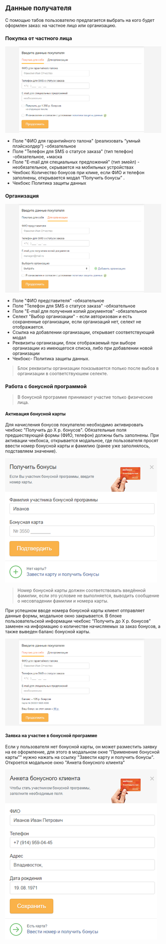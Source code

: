 ## Данные получателя

С помощью табов пользователю предлагается выбрать на кого будет оформлен заказ: на частное лицо или организацию.

### Покупка от частного лица

![Обычное состояние](../../__source/cart___user-info.png)

* Поле "ФИО для гарантийного талона" (реализовать “умный плэйсхолдер”) -обязательное
* Поле "Телефон для SMS о статусе заказа" (тип телефон) -обязательное, +маска
* Поле "E-mail для специальных предложений" (тип эмейл) - необязательное, скрывается на мобильных устройствах
* Чекбокс Количество бонусов при клике, если ФИО и телефон заполнены, открывается модал “Получить бонусы” .
* Чекбокс Политика защиты данных

### Организация

![Обычное состояние](../../__source/cart___user-info__company.png)

* Поле "ФИО представителя" -обязательное
* Поле "Телефон для SMS о статусе заказа" -обязательное
* Поле "E-mail для получения копий документов" -обязательное
* Селект "Выбор организации" - если авторизован и есть сохраненные организации, если организаций нет, селект не отображается.
* Ссылка на добавлении организации, открывает соответствующий модал
* Реквизиты организации, блок отображаемый при выборе организации из имеющегося списка, либо при добавлении новой организации
* Чекбокс- Политика защиты данных.

> Блок реквизиты организации показывается полько после выбоа в организации в соответствуюшем селекте. 

### Работа с бонусной программой

> В бонусной программе принимают участие только физические лица.

#### Активация бонусной карты

Для начисления бонусов покупателю необходимо активировать чекбокс "Получить до Х р. бонусов". Обязательные поля предшествующей формы (ФИО, телефон) должны быть заполнены. При активации чекбокса, открывается модальное, где пользователя просят ввести номер бонусной карты и фамилию (ранее уже заполнялось, подставляем значение).

![Обычное состояние](../../__source/cart___bonus__modal__card.png)

> Номер бонусной карты должен соответствовать введённой фамилии, если это условие не выполняется, выводить сообщение о несовпадении фамилии и номера карты. 

При успешном вводе номера бонусной карты клиент отправляет данные формы, модальное окно закрывается. В блоке пользовательской информации чекбокс "Получить до Х р. бонусов" заменен на информацию о количестве начисляемых за заказ бонусов, а также выведен баланс бонусной карты.

![Обычное состояние](../../__source/cart___bonus__card-info.png)

#### Заявка на участие в бонусной программе

Если у пользователя нет бонусной карты, он может разместить заявку на ее оформление, для этого в модальном окне "Применение бонусной карты"" нужно нажать на ссылку "Завести карту и получить бонусы". Откроется модальное окно "Анкета бонусного клиента"

![Обычное состояние](../../__source/cart___bonus__modal__new-card.png)


